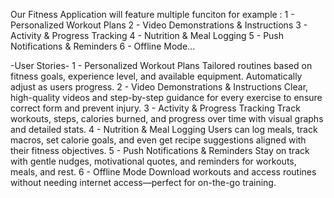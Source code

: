 Our Fitness Application will feature multiple funciton for example :
1 - Personalized Workout Plans
2 - Video Demonstrations & Instructions 
3 - Activity & Progress Tracking
4 - Nutrition & Meal Logging
5 - Push Notifications & Reminders
6 - Offline Mode...

-User Stories-
1 - Personalized Workout Plans
Tailored routines based on fitness goals, experience level, and available equipment. Automatically adjust as users progress.
2 - Video Demonstrations & Instructions
Clear, high-quality videos and step-by-step guidance for every exercise to ensure correct form and prevent injury.
3 - Activity & Progress Tracking
Track workouts, steps, calories burned, and progress over time with visual graphs and detailed stats.
4 - Nutrition & Meal Logging
Users can log meals, track macros, set calorie goals, and even get recipe suggestions aligned with their fitness objectives.
5 - Push Notifications & Reminders
Stay on track with gentle nudges, motivational quotes, and reminders for workouts, meals, and rest.
6 - Offline Mode
Download workouts and access routines without needing internet access—perfect for on-the-go training.
